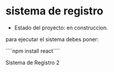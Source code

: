 <h1>sistema de registro</h1>

- Estado del proyecto: en construccion.

para ejecutar el sistema debes poner:

´´´´npm install react´´´´

Sistema de Registro 2
